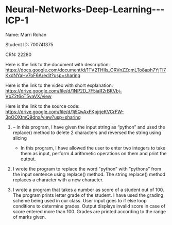 # Neural-Networks-Deep-Learning---ICP-1

Name: Marri Rohan

Student ID: 700741375 
                                                                                                                 
CRN: 22280   

Here is the link to the document with description: 
https://docs.google.com/document/d/1TV2THIIs_ORVnZZqmLTo8aph7YjTl7KxdNYaHv7oF6A/edit?usp=sharing

Here is the link to the video with short explanation:
https://drive.google.com/file/d/1NP2D_7F5iaR2rBKVbj-VbZ2t6oT5vaVX/view

Here is the link to the source code:
https://drive.google.com/file/d/1j5QvAxFKpjrjeKVCrFW-3pOOXtmQ9dnx/view?usp=sharing

1. 	– In this program, I have given the input string as “python” and used the replace() method to delete 2 characters and reversed the string using slicing
    - In this program, I have allowed the user to enter two integers to take them as input, perform 4 arithmetic operations on them and print the output. 

2. 	I wrote the program to replace the word “python” with “pythons” from the input sentence using replace() method. The string replace() method replaces a character with a new character.

3.	I wrote a program that takes a number as score of a student out of 100. The program prints letter grade of the student. I have used the grading scheme being used in our class. User input goes to if else loop conditions to determine grades. Output displays invalid score in case of score entered more than 100. Grades are printed according to the range of marks given. 

